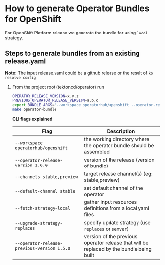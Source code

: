 # How to generate Operator Bundles for OpenShift

For OpenShift Platform release we generate the
bundle for using `local` strategy.

## Steps to generate bundles from an existing release.yaml

**Note:** The input release.yaml could be a github release or the result of `ko resolve config`

1. From the project root (tektoncd/operator) run

    ```bash
    OPERATOR_RELEASE_VERSION=x.y.z
    PREVIOUS_OPERATOR_RELEASE_VERSION=a.b.c
    export BUNDLE_ARGS="--workspace operatorhub/openshift --operator-release-version ${OPERATOR_RELEASE_VERSION} --channels stable,preview --default-channel stable --fetch-strategy-local --upgrade-strategy-replaces --operator-release-previous-version ${PREVIOUS_OPERATOR_RELEASE_VERSION}"
    make operator-bundle
    ```

   **CLI flags explained**

   Flag                                          | Description
       --------------------------------------------- | -----------
   `--workspace operatorhub/openshift`           | the working directory where the operator bundle should be assembled
   `--operator-release-version 1.6.0`            | version of the release (version of bundle)
   `--channels stable,preview`                   | target release channel(s) (eg: stable,preview)
   `--default-channel stable`                    | set default channel of the operator
   `--fetch-strategy-local`                      | gather input resources definitions from a local yaml files
   `--upgrade-strategy-replaces`                 | specify update strategy (use `replaces` or `semver`)
   `--operator-release-previous-version 1.5.0`   | version of the previous operator release that will be replaced by the bundle being built
    ````
